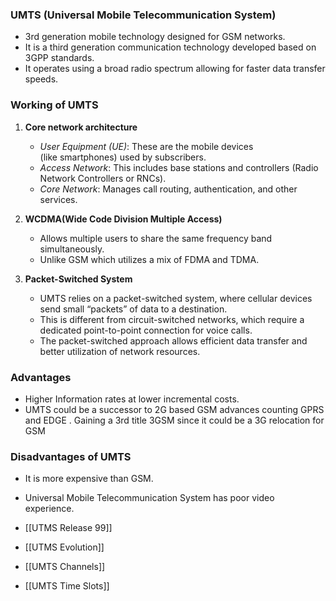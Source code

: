 ### **UMTS (Universal Mobile Telecommunication System)**

- 3rd generation mobile technology designed for GSM networks.
- It is a third generation communication technology developed based on 3GPP standards.
- It operates using a broad radio spectrum allowing for faster data transfer speeds.


### **Working of UMTS**

1. **Core network architecture**
	- *User Equipment (UE)*: These are the mobile devices (like smartphones) used by subscribers.
	- *Access Network*: This includes base stations and controllers (Radio Network Controllers or RNCs).
	- *Core Network*: Manages call routing, authentication, and other services.

2. **WCDMA(Wide Code Division Multiple Access)**
	- Allows multiple users to share the same frequency band simultaneously.
	- Unlike GSM which utilizes a mix of FDMA and TDMA.

3. **Packet-Switched System**
    - UMTS relies on a packet-switched system, where cellular devices send small “packets” of data to a destination.
    - This is different from circuit-switched networks, which require a dedicated point-to-point connection for voice calls.
    - The packet-switched approach allows efficient data transfer and better utilization of network resources.

### **Advantages**

- Higher Information rates at lower incremental costs.
- UMTS could be a successor to 2G based GSM advances counting GPRS and EDGE . Gaining a 3rd title 3GSM since it could be a 3G relocation for GSM

### **Disadvantages of UMTS**

- It is more expensive than GSM.
- Universal Mobile Telecommunication System has poor video experience.

- [[UTMS Release 99]]
- [[UTMS Evolution]]
- [[UMTS Channels]]
- [[UMTS Time Slots]]